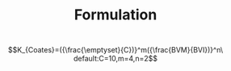 # <center>Formulation</center>
<script type="text/javascript"
src="http://cdn.mathjax.org/mathjax/latest/MathJax.js?config=TeX-AMS-MML_HTMLorMML">
</script>
<br>$$K_{Coates}=({\frac{\emptyset}{C})}^m({\frac{BVM}{BVI})}^n\ default:C=10,m=4,n=2$$
